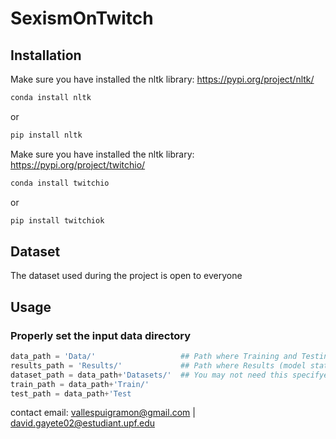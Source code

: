 # SexismOnTwitch

## Installation

Make sure you have installed the nltk library: https://pypi.org/project/nltk/
```bash
conda install nltk
```
or
```bash
pip install nltk
```
Make sure you have installed the nltk library: https://pypi.org/project/twitchio/
```bash
conda install twitchio
```
or
```bash
pip install twitchiok
```

## Dataset
The dataset used during the project is open to everyone

## Usage

### Properly set the input data directory
```python
data_path = 'Data/'                   ## Path where Training and Testing data is stored
results_path = 'Results/'             ## Path where Results (model states) is stored
dataset_path = data_path+'Datasets/'  ## You may not need this specifyed path
train_path = data_path+'Train/'       
test_path = data_path+'Test
```

contact email: vallespuigramon@gmail.com | david.gayete02@estudiant.upf.edu
